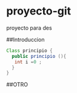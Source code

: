 # proyecto-git
proyecto para des


##Introduccion

``` JAVA
Class principio {
  public principio (){
   int i =0 ;
  }
}
```
##OTRO
